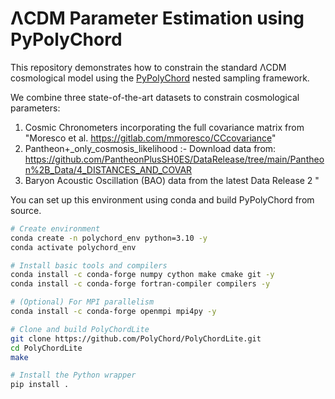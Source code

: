 # ΛCDM Parameter Estimation using PyPolyChord

This repository demonstrates how to constrain the standard ΛCDM cosmological model using the [PyPolyChord](https://github.com/PolyChord/PolyChordLite) nested sampling framework.

We combine three state-of-the-art datasets to constrain cosmological parameters:

1. Cosmic Chronometers incorporating the full covariance matrix from "Moresco et al. https://gitlab.com/mmoresco/CCcovariance"
2. Pantheon+_only_cosmosis_likelihood :- Download data from:
https://github.com/PantheonPlusSH0ES/DataRelease/tree/main/Pantheon%2B_Data/4_DISTANCES_AND_COVAR
3. Baryon Acoustic Oscillation (BAO) data from the latest Data Release 2 "

You can set up this environment using conda and build PyPolyChord from source.

```bash
# Create environment
conda create -n polychord_env python=3.10 -y
conda activate polychord_env

# Install basic tools and compilers
conda install -c conda-forge numpy cython make cmake git -y
conda install -c conda-forge fortran-compiler compilers -y

# (Optional) For MPI parallelism
conda install -c conda-forge openmpi mpi4py -y

# Clone and build PolyChordLite
git clone https://github.com/PolyChord/PolyChordLite.git
cd PolyChordLite
make

# Install the Python wrapper
pip install .
